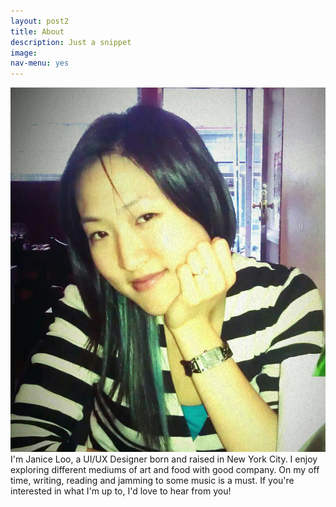 ```yaml
---
layout: post2
title: About
description: Just a snippet
image: 
nav-menu: yes
---
```


<div class="inner">
<p><span class="image left"><img src="assets/images/jloo.jpg" alt="" /></span>I'm Janice Loo, a UI/UX Designer born and raised in New York City. I enjoy exploring different mediums of art and food with good company. On my off time, writing, reading and jamming to some music is a must. If you're interested in what I'm up to, I'd love to hear from you!</p>
<p>
</p>
</div>






